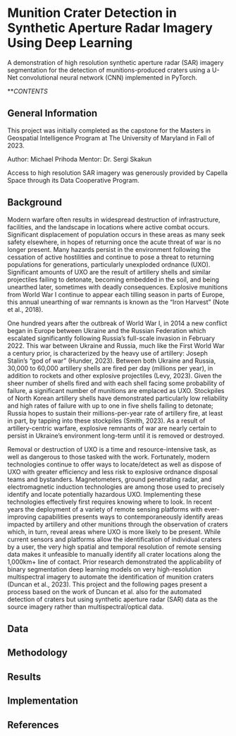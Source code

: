 # Munition Crater Detection in Synthetic Aperture Radar Imagery Using Deep Learning

A demonstration of high resolution synthetic aperture radar (SAR) imagery segmentation for the detection of munitions-produced craters using a U-Net convolutional neural network (CNN) implemented in PyTorch.

***CONTENTS*

## General Information

This project was initially completed as the capstone for the Masters in Geospatial Intelligence Program at The University of Maryland in Fall of 2023.

Author: Michael Prihoda
Mentor: Dr. Sergi Skakun

Access to high resolution SAR imagery was generously provided by Capella Space through its Data Cooperative Program.

## Background

Modern warfare often results in widespread destruction of infrastructure, facilities, and the landscape in locations where active combat occurs. Significant displacement of population occurs in these areas as many seek safety elsewhere, in hopes of returning once the acute threat of war is no longer present. Many hazards persist in the environment following the cessation of active hostilities and continue to pose a threat to returning populations for generations, particularly unexploded ordnance (UXO). Significant amounts of UXO are the result of artillery shells and similar projectiles failing to detonate, becoming embedded in the soil, and being unearthed later, sometimes with deadly consequences. Explosive munitions from World War I continue to appear each tilling season in parts of Europe, this annual unearthing of war remnants is known as the “Iron Harvest” (Note et al., 2018).

One hundred years after the outbreak of World War I, in 2014 a new conflict began in Europe between Ukraine and the Russian Federation which escalated significantly following Russia’s full-scale invasion in February 2022.  This war between Ukraine and Russia, much like the First World War a century prior, is characterized by the heavy use of artillery: Joseph Stalin’s “god of war” (Hunder, 2023). Between both Ukraine and Russia, 30,000 to 60,000 artillery shells are fired per day (millions per year), in addition to rockets and other explosive projectiles (Levy, 2023). Given the sheer number of shells fired and with each shell facing some probability of failure, a significant number of munitions are emplaced as UXO. Stockpiles of North Korean artillery shells have demonstrated particularly low reliability and high rates of failure with up to one in five shells failing to detonate; Russia hopes to sustain their millions-per-year rate of artillery fire, at least in part, by tapping into these stockpiles (Smith, 2023). As a result of artillery-centric warfare, explosive remnants of war are nearly certain to persist in Ukraine’s environment long-term until it is removed or destroyed.

Removal or destruction of UXO is a time and resource-intensive task, as well as dangerous to those tasked with the work. Fortunately, modern technologies continue to offer ways to locate/detect as well as dispose of UXO with greater efficiency and less risk to explosive ordnance disposal teams and bystanders. Magnetometers, ground penetrating radar, and electromagnetic induction technologies are among those used to precisely identify and locate potentially hazardous UXO. Implementing these technologies effectively first requires knowing where to look. In recent years the deployment of a variety of remote sensing platforms with ever-improving capabilities presents ways to contemporaneously identify areas impacted by artillery and other munitions through the observation of craters which, in turn, reveal areas where UXO is more likely to be present. While current sensors and platforms allow the identification of individual craters by a user, the very high spatial and temporal resolution of remote sensing data makes it unfeasible to manually identify all crater locations along the 1,000km+ line of contact. Prior research demonstrated the applicability of binary segmentation deep learning models on very high-resolution multispectral imagery to automate the identification of munition craters (Duncan et al., 2023). This project and the following pages present a process based on the work of Duncan et al. also for the automated detection of craters but using synthetic aperture radar (SAR) data as the source imagery rather than multispectral/optical data.

## Data

## Methodology

## Results

## Implementation

## References
